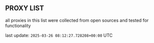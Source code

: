 ## PROXY LIST

all proxies in this list were collected from open sources and tested for functionality

last update: `2025-03-26 08:12:27.728208+00:00` UTC